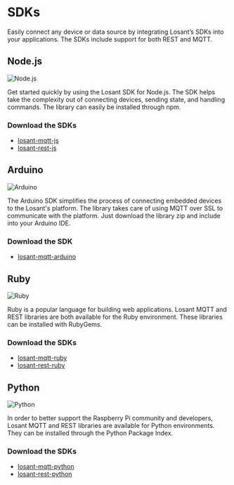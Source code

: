 # SDKs

Easily connect any device or data source by integrating Losant’s SDKs into your applications. The SDKs include support for both REST and MQTT.

## Node.js

![Node.js](/images/sdks/node-js-logo.svg "Node.js")

Get started quickly by using the Losant SDK for Node.js. The SDK helps take the complexity out of connecting devices, sending state, and handling commands. The library can easily be installed through npm.

### Download the SDKs

- <a href="https://github.com/Losant/losant-mqtt-js" target="_blank">losant-mqtt-js</a>
- <a href="https://github.com/Losant/losant-rest-js" target="_blank">losant-rest-js</a>

## Arduino

![Arduino](/images/sdks/arduino-logo.svg "Arduino")

The Arduino SDK simplifies the process of connecting embedded devices to the Losant's platform. The library takes care of using MQTT over SSL to communicate with the platform. Just download the library zip and include into your Arduino IDE.

### Download the SDK

- <a href="https://github.com/losant/losant-mqtt-arduino" target="_blank">losant-mqtt-arduino</a>

## Ruby

![Ruby](/images/sdks/ruby-logo.svg "Ruby")

Ruby is a popular language for building web applications. Losant MQTT and REST libraries are both available for the Ruby environment. These libraries can be installed with RubyGems.

### Download the SDKs

- <a href="https://github.com/Losant/losant-mqtt-ruby" target="_blank">losant-mqtt-ruby</a>
- <a href="https://github.com/Losant/losant-rest-ruby" target="_blank">losant-rest-ruby</a>

## Python

![Python](/images/sdks/python-logo.svg "Python")

In order to better support the Raspberry Pi community and developers, Losant MQTT and REST libraries are available for Python environments. They can be installed through the Python Package Index.

### Download the SDKs

- <a href="https://github.com/Losant/losant-mqtt-python" target="_blank">losant-mqtt-python</a>
- <a href="https://github.com/Losant/losant-rest-python" target="_blank">losant-rest-python</a>